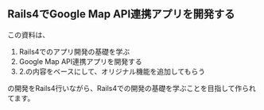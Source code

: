 ## Rails4でGoogle Map API連携アプリを開発する

この資料は、


1. Rails4でのアプリ開発の基礎を学ぶ
2. Google Map API連携アプリを開発する
3. 2.の内容をベースにして、オリジナル機能を追加してもらう

の開発をRails4行いながら、Rails4での開発の基礎を学ぶことを目指して作られてます。
